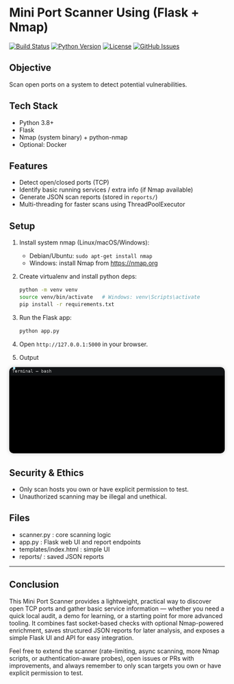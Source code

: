 # Mini Port Scanner Using (Flask + Nmap)

[![Build Status](https://img.shields.io/badge/build-passing-brightgreen.svg)](https://example.com)
[![Python Version](https://img.shields.io/badge/python-3.8%2B-blue.svg)](https://www.python.org/)
[![License](https://img.shields.io/badge/license-MIT-blue.svg)](LICENSE)
[![GitHub Issues](https://img.shields.io/badge/issues-welcome-orange.svg)](https://github.com/)

## Objective
Scan open ports on a system to detect potential vulnerabilities.

## Tech Stack
- Python 3.8+
- Flask
- Nmap (system binary) + python-nmap
- Optional: Docker

## Features
- Detect open/closed ports (TCP)
- Identify basic running services / extra info (if Nmap available)
- Generate JSON scan reports (stored in `reports/`)
- Multi-threading for faster scans using ThreadPoolExecutor

## Setup
1. Install system nmap (Linux/macOS/Windows):
   - Debian/Ubuntu: `sudo apt-get install nmap`
   - Windows: install Nmap from https://nmap.org
2. Create virtualenv and install python deps:
   ```bash
   python -m venv venv
   source venv/bin/activate   # Windows: venv\Scripts\activate
   pip install -r requirements.txt
   ```
3. Run the Flask app:
   ```bash
   python app.py
   ```
4. Open `http://127.0.0.1:5000` in your browser.

5. Output
<p align="center"> <img src="port_scanner_terminal_demo.gif" alt="Terminal demo of Mini Port Scanner" width="800" style="border-radius:10px; box-shadow:0 0 10px rgba(0,0,0,0.2);" /> </p>

## Security & Ethics
- Only scan hosts you own or have explicit permission to test.
- Unauthorized scanning may be illegal and unethical.

## Files
- scanner.py : core scanning logic
- app.py : Flask web UI and report endpoints
- templates/index.html : simple UI
- reports/ : saved JSON reports

---
## Conclusion
This Mini Port Scanner provides a lightweight, practical way to discover open TCP ports and gather basic service information — whether you need a quick local audit, a demo for learning, or a starting point for more advanced tooling. It combines fast socket-based checks with optional Nmap-powered enrichment, saves structured JSON reports for later analysis, and exposes a simple Flask UI and API for easy integration.

Feel free to extend the scanner (rate-limiting, async scanning, more Nmap scripts, or authentication-aware probes), open issues or PRs with improvements, and always remember to only scan targets you own or have explicit permission to test.
